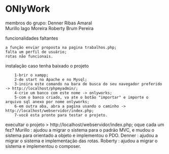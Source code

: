 # ONlyWork
membros do grupo: 
	Denner Ribas Amaral  
	Murillo Iago Moreira
	Roberty Brum Pereira


funcionalidades faltantes

	a função enviar proposta na pagina trabalhos.php;
	falta um perfil de usuário;
	rotas não funcionais.

instalação caso tenha baixado o projeto

		1-brir o xampp;
		2-de start no Apache e no Mysql;
		3-insira este comando na bara de busca do seu navegador preferido -> http://localhost/phpmyadmin/;
		4-crie um banco com este nome -> onlyworks;
		5-com o banco criado, va ate o botão "importar" e importe o arquivo sql anexo por nome onlyworks;
		6-em outra aba, abra a pagina usando o caminho -> http://localhost/webservidor/index.php;
		7-você esta pronto para testar o projeto.
execultar o projeto
	> http://localhost/webservidor/index.php;
oque cada um fez?
	Murillo :  ajudou a migrar o sistema para o padrão MVC, e mudou o sistema para orientado a objeto e  implementou o PDO.
	Denner : ajudou a migrar o sistema e implementação das rotas. 
	Roberty :  ajudou a migrar o sistema e implementou o composer.

